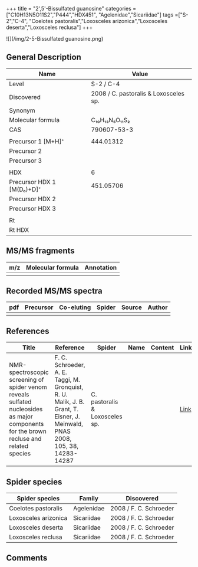 +++
title = "2',5'-Bissulfated guanosine"
categories = ["C10H13N5O11S2","P444","HDX451",
"Agelenidae","Sicariidae"]
tags =["S-2","C-4",
"Coelotes pastoralis","Loxosceles arizonica","Loxosceles deserta","Loxosceles reclusa"]
+++

![](/img/2-5-Bissulfated guanosine.png)

## General Description

| Name                      | Value                                 |
|---------------------------|---------------------------------------|
| Level                     | S-2 / C-4                                   |
| Discovered                | 2008 / C. pastoralis & Loxosceles sp. |
| Synonym                   |                                       |
| Molecular formula         | C₁₀H₁₃N₅O₁₁S₂                         |
| CAS                       | 790607-53-3                           |
|                           |                                       |
| Precursor 1 [M+H]⁺        | 444.01312                             |
| Precursor 2               |                                       |
| Precursor 3               |                                       |
|                           |                                       |
| HDX                       | 6                                     |
| Precursor HDX 1 [M(D₆)+D]⁺ | 451.05706                             |
| Precursor HDX 2           |                                       |
| Precursor HDX 3           |                                       |
|                           |                                       |
| Rt                        |                                       |
| Rt HDX                    |                                       |

## MS/MS fragments

| m/z | Molecular formula | Annotation |
|-----|-------------------|------------|
|     |                   |            |

## Recorded MS/MS spectra

| pdf | Precursor | Co-eluting | Spider | Source | Author |
|-----|-----------|------------|--------|--------|--------|
|     |           |            |        |        |        |

## References

| Title                                                                                                                  | Reference                                                                  | Spider      | Name | Content | Link                                           |
|----------------------------------------------------------------------------------------------------------------------------------------|-------------------------------------------------------------------------------------------------------------------------------|--------------------------------|------|---------|-----------------------------------------|
| NMR-spectroscopic screening of spider venom reveals sulfated nucleosides as major components for the brown recluse and related species | F. C. Schroeder, A. E. Taggi, M. Gronquist, R. U. Malik, J. B. Grant, T. Eisner, J. Meinwald, PNAS 2008, 105, 38, 14283-14287 | C. pastoralis & Loxosceles sp. |      |         | [Link](https://doi.org/10.1073/pnas.0806840105) |

## Spider species

| Spider species      | Family       | Discovered             |
|---------------------|--------------|------------------------|
| Coelotes pastoralis | Agelenidae | 2008 / F. C. Schroeder |
| Loxosceles arizonica      | Sicariidae   | 2008 / F. C. Schroeder |
| Loxosceles deserta      | Sicariidae   | 2008 / F. C. Schroeder |
| Loxosceles reclusa      | Sicariidae   | 2008 / F. C. Schroeder |

## Comments